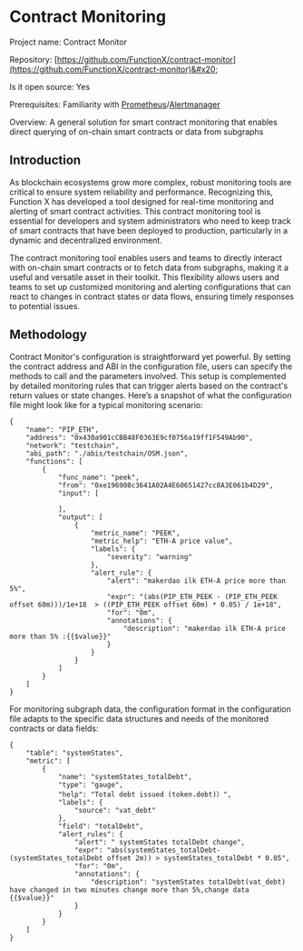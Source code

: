 # Contract Monitoring

Project name: Contract Monitor

Repository: [https://github.com/FunctionX/contract-monitor](https://github.com/FunctionX/contract-monitor)&#x20;

Is it open source: Yes

Prerequisites: Familiarity with [Prometheus](https://prometheus.io/)/[Alertmanager](https://prometheus.io/docs/alerting/latest/alertmanager/#alertmanager)

Overview: A general solution for smart contract monitoring that enables direct querying of on-chain smart contracts or data from subgraphs

## Introduction

As blockchain ecosystems grow more complex, robust monitoring tools are critical to ensure system reliability and performance. Recognizing this, Function X has developed a tool designed for real-time monitoring and alerting of smart contract activities. This contract monitoring tool is essential for developers and system administrators who need to keep track of smart contracts that have been deployed to production, particularly in a dynamic and decentralized environment.

The contract monitoring tool enables users and teams to directly interact with on-chain smart contracts or to fetch data from subgraphs, making it a useful and versatile asset in their toolkit. This flexibility allows users and teams to set up customized monitoring and alerting configurations that can react to changes in contract states or data flows, ensuring timely responses to potential issues.

## Methodology

Contract Monitor's configuration is straightforward yet powerful. By setting the contract address and ABI in the configuration file, users can specify the methods to call and the parameters involved. This setup is complemented by detailed monitoring rules that can trigger alerts based on the contract's return values or state changes. Here’s a snapshot of what the configuration file might look like for a typical monitoring scenario:

```
{
    "name": "PIP_ETH",
    "address": "0x430a901cCBB48F0363E9cf0756a19ff1F549Ab90",
    "network": "testchain",
    "abi_path": "./abis/testchain/OSM.json",
    "functions": [
        {
            "func_name": "peek",
            "from": "0xe196908c3641A02A4E60651427cc8A3E061b4D29",
            "input": [

            ],
            "output": [
                {
                    "metric_name": "PEEK",
                    "metric_help": "ETH-A price value",
                    "labels": {
                        "severity": "warning"
                    },
                    "alert_rule": {
                        "alert": "makerdao ilk ETH-A price more than 5%",
                        "expr": "(abs(PIP_ETH_PEEK - (PIP_ETH_PEEK offset 60m)))/1e+18  > ((PIP_ETH_PEEK offset 60m) * 0.05) / 1e+18",
                        "for": "0m",
                        "annotations": {
                            "description": "makerdao ilk ETH-A price more than 5% :{{$value}}"
                        }
                    }
                }
            ]
        }
    ]
}

```

For monitoring subgraph data, the configuration format in the configuration file adapts to the specific data structures and needs of the monitored contracts or data fields:

```
{
    "table": "systemStates",
    "metric": [
        {
            "name": "systemStates_totalDebt",
            "type": "gauge",
            "help": "Total debt issued (token.debt)）",
            "labels": {
                "source": "vat_debt"
            },
            "field": "totalDebt",
            "alert_rules": {
                "alert": " systemStates totalDebt change",
                "expr": "abs(systemStates_totalDebt-(systemStates_totalDebt offset 2m)) > systemStates_totalDebt * 0.05",
                "for": "0m",
                "annotations": {
                    "description": "systemStates totalDebt(vat_debt) have changed in two minutes change more than 5%,change data {{$value}}"
                }
            }
        }
    ]
}

```
